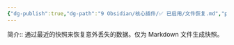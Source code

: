 ```yaml
---
{"dg-publish":true,"dg-path":"9 Obsidian/核心插件/✅ 已启用/文件恢复.md","permalink":"/9 Obsidian/核心插件/✅ 已启用/文件恢复/","created":"2025-07-31","updated":"2025-07-31"}
---
```



简介:: 通过最近的快照来恢复意外丢失的数据。仅为 Markdown 文件生成快照。